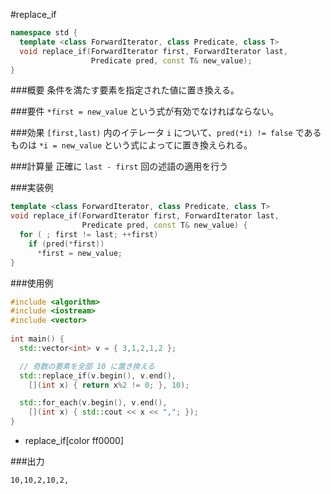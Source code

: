 #replace_if

```cpp
namespace std {
  template <class ForwardIterator, class Predicate, class T>
  void replace_if(ForwardIterator first, ForwardIterator last,
                  Predicate pred, const T& new_value);
}
```

###概要
条件を満たす要素を指定された値に置き換える。


###要件
`*first = new_value` という式が有効でなければならない。


###効果
`[first,last)` 内のイテレータ `i` について、`pred(*i) != false` であるものは `*i = new_value` という式によってに置き換えられる。


###計算量
正確に `last - first` 回の述語の適用を行う


###実装例
```cpp
template <class ForwardIterator, class Predicate, class T>
void replace_if(ForwardIterator first, ForwardIterator last,
                Predicate pred, const T& new_value) {
  for ( ; first != last; ++first)
    if (pred(*first))
      *first = new_value;
}
```

###使用例
```cpp
#include <algorithm>
#include <iostream>
#include <vector>
 
int main() {
  std::vector<int> v = { 3,1,2,1,2 };

  // 奇数の要素を全部 10 に置き換える
  std::replace_if(v.begin(), v.end(),
    [](int x) { return x%2 != 0; }, 10);

  std::for_each(v.begin(), v.end(),
    [](int x) { std::cout << x << ","; });
}
```
* replace_if[color ff0000]


###出力
```
10,10,2,10,2,
```

